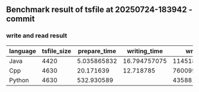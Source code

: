 ## Benchmark result of tsfile at 20250724-183942 - commit
### write and read result
| language | tsfile_size | prepare_time | writing_time | writing_speed | reading_time | reading_speed |
|----------|-------------|--------------|--------------|---------------|--------------|---------------|
| Java | 4420 | 5.035865832 | 16.794757075 | 11451803.325311318 | 11.623536762 | 30111317 |
| Cpp | 4630 | 20.171639 | 12.718785 | 7600996.0 | 20.157639 | 12402246 |
| Python | 4630 | 532.930589 |  | 435881 | 24.485239 | 10210233 |

